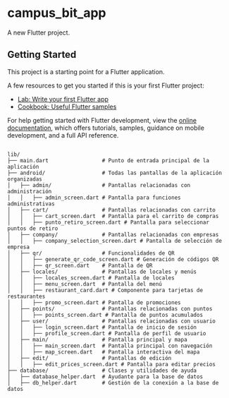 # campus_bit_app

A new Flutter project.

## Getting Started

This project is a starting point for a Flutter application.

A few resources to get you started if this is your first Flutter project:

- [Lab: Write your first Flutter app](https://docs.flutter.dev/get-started/codelab)
- [Cookbook: Useful Flutter samples](https://docs.flutter.dev/cookbook)

For help getting started with Flutter development, view the
[online documentation](https://docs.flutter.dev/), which offers tutorials,
samples, guidance on mobile development, and a full API reference.

```plaintext

lib/
├── main.dart                 # Punto de entrada principal de la aplicación
├── android/                  # Todas las pantallas de la aplicación organizadas
│   ├── admin/                # Pantallas relacionadas con administración
│   │   ├── admin_screen.dart # Pantalla para funciones administrativas
│   ├── cart/                 # Pantallas relacionadas con carrito
│   │   ├── cart_screen.dart  # Pantalla para el carrito de compras
│   │   ├── punto_retiro_screen.dart # Pantalla para seleccionar puntos de retiro
│   ├── company/              # Pantallas relacionadas con empresas
│   │   ├── company_selection_screen.dart # Pantalla de selección de empresa
│   ├── qr/                   # Funcionalidades de QR
│   │   ├── generate_qr_code_screen.dart # Generación de códigos QR
│   │   ├── qr_screen.dart    # Pantalla de QR
│   ├── locales/              # Pantallas de locales y menús
│   │   ├── locales_screen.dart # Pantalla de locales
│   │   ├── menu_screen.dart  # Pantalla del menú
│   │   ├── restaurant_card.dart # Componente para tarjetas de restaurantes
│   │   ├── promo_screen.dart # Pantalla de promociones
│   ├── points/               # Pantallas relacionadas con puntos
│   │   ├── points_screen.dart # Pantalla de puntos acumulados
│   ├── user/                 # Pantallas relacionadas con usuario
│   │   ├── login_screen.dart # Pantalla de inicio de sesión
│   │   ├── profile_screen.dart # Pantalla de perfil de usuario
│   ├── main/                 # Pantalla principal y mapa
│   │   ├── main_screen.dart  # Pantalla principal con navegación
│   │   ├── map_screen.dart   # Pantalla interactiva del mapa
│   ├── edit/                 # Pantallas de edición
│   │   ├── edit_prices_screen.dart # Pantalla para editar precios
├── database/                 # Clases y utilidades de ayuda
│   ├── database_helper.dart  # Ayudante para la base de datos
│   ├── db_helper.dart        # Gestión de la conexión a la base de datos

```


